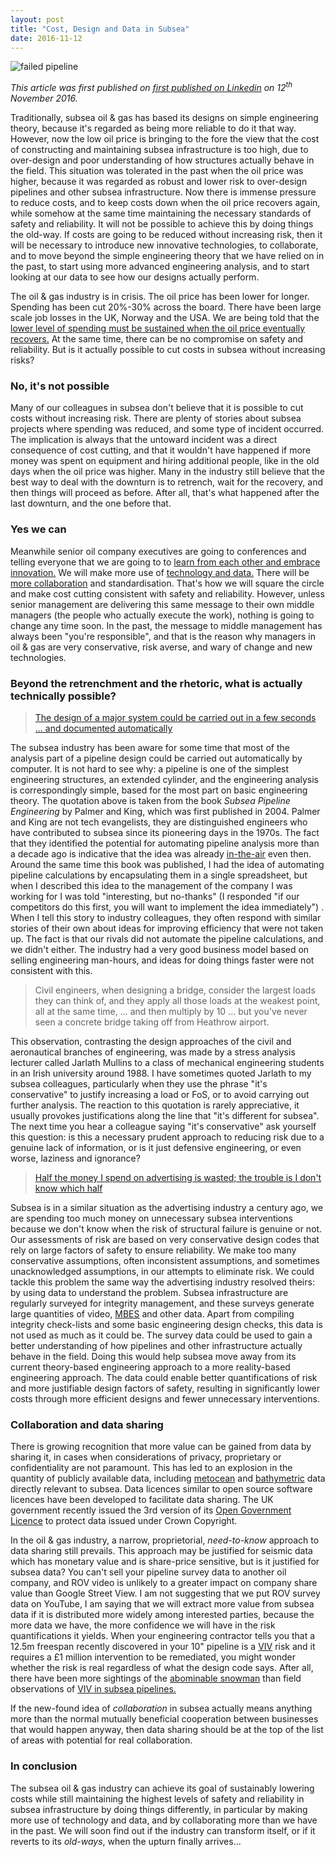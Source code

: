 ```yaml
---
layout: post
title: "Cost, Design and Data in Subsea"
date: 2016-11-12
---
```


![failed pipeline](https://qwilka.github.io/images/broken-pipeline.jpeg)

_This article was first published on [first published on Linkedin](https://www.linkedin.com/pulse/cost-design-data-subsea-stephen-mcentee?articleId=6203192302513512448) on 12<sup>th</sup> November 2016._

Traditionally, subsea oil & gas has based its designs on simple engineering theory, because it's regarded as being more reliable to do it that way. However, now the low oil price is bringing to the fore the view that the cost of constructing and maintaining subsea infrastructure is too high, due to over-design and poor understanding of how structures actually behave in the field. This situation was tolerated in the past when the oil price was higher, because it was regarded as robust and lower risk to over-design pipelines and other subsea infrastructure. Now there is immense pressure to reduce costs, and to keep costs down when the oil price recovers again, while somehow at the same time maintaining the necessary standards of safety and reliability. It will not be possible to achieve this by doing things the old-way. If costs are going to be reduced without increasing risk, then it will be necessary to introduce new innovative technologies, to collaborate, and to move beyond the simple engineering theory that we have relied on in the past, to start using more advanced engineering analysis, and to start looking at our data to see how our designs actually perform.

The oil & gas industry is in crisis. The oil price has been lower for longer. Spending has been cut 20%-30% across the board. There have been large scale job losses in the UK, Norway and the USA. We are being told that the [lower level of spending must be sustained when the oil price eventually recovers.](http://www.oedigital.com/component/k2/item/12099-statoil-costs-down-but-more-to-come-uptick-or-no-uptick) At the same time, there can be no compromise on safety and reliability. But is it actually possible to cut costs in subsea without increasing risks?

### No, it's not possible

Many of our colleagues in subsea don't believe that it is possible to cut costs without increasing risk. There are plenty of stories about subsea projects where spending was reduced, and some type of incident occurred. The implication is always that the untoward incident was a direct consequence of cost cutting, and that it wouldn't have happened if more money was spent on equipment and hiring additional people, like in the old days when the oil price was higher. Many in the industry still believe that the best way to deal with the downturn is to retrench, wait for the recovery, and then things will proceed as before. After all, that's what happened after the last downturn, and the one before that.

### Yes we can

Meanwhile senior oil company executives are going to conferences and telling everyone that we are going to to [learn from each other and embrace innovation.](https://www.bp.com/en/global/corporate/media/speeches/new-times-new-challenges.html) We will make more use of [technology and data.](http://www.oedigital.com/component/k2/item/11938-big-data-adoption-lagging-in-oil-and-gas) There will be [more collaboration](http://www.oedigital.com/component/k2/item/10516-atce15-our-industry-will-adapt) and standardisation. That's how we will square the circle and make cost cutting consistent with safety and reliability. However, unless senior management are delivering this same message to their own middle managers (the people who actually execute the work), nothing is going to change any time soon. In the past, the message to middle management has always been "you're responsible", and that is the reason why managers in oil & gas are very conservative, risk averse, and wary of change and new technologies.

### Beyond the retrenchment and the rhetoric, what is actually technically possible?

> [The design of a major system could be carried out in a few seconds ... and documented automatically](https://books.google.ie/books?id=DUAKNT-hcuoC&pg=PA534&lpg=PA534&dq=It+is+not+fanciful+to+think+of+the+calculation+portion+of+the+design+of+a+major+system+being+carried+out+in+a+few+seconds+...+and+the+design+being+documented+automatically&source=bl&ots=AaDLsB96y2&sig=VWTVDVsXv3P_7TXNskf2JeZm7vA&hl=en&sa=X#v=onepage&q=It%20is%20not%20fanciful%20to%20think%20of%20the%20calculation%20portion%20of%20the%20design%20of%20a%20major%20system%20being%20carried%20out%20in%20a%20few%20seconds%20...%20and%20the%20design%20being%20documented%20automatically&f=false)

The subsea industry has been aware for some time that most of the analysis part of a pipeline design could be carried out automatically by computer. It is not hard to see why: a pipeline is one of the simplest engineering structures, an extended cylinder, and the engineering analysis is correspondingly simple, based for the most part on basic engineering theory. The quotation above is taken from the book _Subsea Pipeline Engineering_ by Palmer and King, which was first published in 2004. Palmer and King are not tech evangelists, they are distinguished engineers who have contributed to subsea since its pioneering days in the 1970s. The fact that they identified the potential for automating pipeline analysis more than a decade ago is indicative that the idea was already [in-the-air](https://www.newyorker.com/magazine/2008/05/12/in-the-air) even then. Around the same time this book was published, I had the idea of automating pipeline calculations by encapsulating them in a single spreadsheet, but when I described this idea to the management of the company I was working for I was told "interesting, but no-thanks" (I responded "if our competitors do this first, you will want to implement the idea immediately") . When I tell this story to industry colleagues, they often respond with similar stories of their own about ideas for improving efficiency that were not taken up. The fact is that our rivals did not automate the pipeline calculations, and we didn't either. The industry had a very good business model based on selling engineering man-hours, and ideas for doing things faster were not consistent with this. 

> Civil engineers, when designing a bridge, consider the largest loads they can think of, and they apply all those loads at the weakest point, all at the same time, ... and then multiply by 10 ... but you've never seen a concrete bridge taking off from Heathrow airport.

This observation, contrasting the design approaches of the civil and aeronautical branches of engineering, was made by a stress analysis lecturer called Jarlath Mullins to a class of mechanical engineering students in an Irish university around 1988. I have sometimes quoted Jarlath to my subsea colleagues, particularly when they use the phrase "it's conservative" to justify increasing a load or FoS, or to avoid carrying out further analysis. The reaction to this quotation is rarely appreciative, it usually provokes justifications along the line that "it's different for subsea". The next time you hear a colleague saying "it's conservative" ask yourself this question: is this a necessary prudent approach to reducing risk due to a genuine lack of information, or is it just defensive engineering, or even worse, laziness and ignorance?

> [Half the money I spend on advertising is wasted; the trouble is I don't know which half](http://en.wikipedia.org/wiki/John_Wanamaker)

Subsea is in a similar situation as the advertising industry a century ago, we are spending too much money on unnecessary subsea interventions because we don't know when the risk of structural failure is genuine or not. Our assessments of risk are based on very conservative design codes that rely on large factors of safety to ensure reliability. We make too many conservative assumptions, often inconsistent assumptions, and sometimes unacknowledged assumptions, in our attempts to eliminate risk. We could tackle this problem the same way the advertising industry resolved theirs: by using data to understand the problem. Subsea infrastructure are regularly surveyed for integrity management, and these surveys generate large quantities of video, [MBES](http://en.wikipedia.org/wiki/Multibeam_echosounder) and other data. Apart from compiling integrity check-lists and some basic engineering design checks, this data is not used as much as it could be. The survey data could be used to gain a better understanding of how pipelines and other infrastructure actually behave in the field. Doing this would help subsea move away from its current theory-based engineering approach to a more reality-based engineering approach. The data could enable better quantifications of risk and more justifiable design factors of safety, resulting in significantly lower costs through more efficient designs and fewer unnecessary interventions.

### Collaboration and data sharing

There is growing recognition that more value can be gained from data by sharing it, in cases when considerations of privacy, proprietary or confidentiality are not paramount. This has led to an explosion in the quantity of publicly available data, including [metocean](http://www.openocean.fr/en/) and [bathymetric](http://maps.ngdc.noaa.gov/viewers/bathymetry/) data directly relevant to subsea. Data licences similar to open source software licences have been developed to facilitate data sharing. The UK government recently issued the 3rd version of its [Open Government Licence](http://www.nationalarchives.gov.uk/doc/open-government-licence/version/3/) to protect data issued under Crown Copyright.

In the oil & gas industry, a narrow, proprietorial, _need-to-know_ approach to data sharing still prevails. This approach may be justified for seismic data which has monetary value and is share-price sensitive, but is it justified for subsea data? You can't sell your pipeline survey data to another oil company, and ROV video is unlikely to a greater impact on company share value than Google Street View. I am not suggesting that we put ROV survey data on YouTube, I am saying that we will extract more value from subsea data if it is distributed more widely among interested parties, because the more data we have, the more confidence we will have in the risk quantifications it yields. When your engineering contractor tells you that a 12.5m freespan recently discovered in your 10" pipeline is a [VIV](http://en.wikipedia.org/wiki/Vortex-induced_vibration) risk and it requires a £1 million intervention to be remediated, you might wonder whether the risk is real regardless of what the design code says. After all, there have been more sightings of the [abominable snowman](http://en.wikipedia.org/wiki/Yeti) than field observations of [VIV in subsea pipelines.](http://www.kunnskapsdugnad.no/ikbViewer/Content/777784/Vedeld)

If the new-found idea of _collaboration_ in subsea actually means anything more than the normal mutually beneficial cooperation between businesses that would happen anyway, then data sharing should be at the top of the list of areas with potential for real collaboration.

### In conclusion

The subsea oil & gas industry can achieve its goal of sustainably lowering costs while still maintaining the highest levels of safety and reliability in subsea infrastructure by doing things differently, in particular by making more use of technology and data, and by collaborating more than we have in the past. We will soon find out if the industry can transform itself, or if it reverts to its _old-ways_, when the upturn finally arrives...



